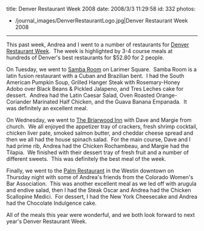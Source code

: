 title: Denver Restaurant Week 2008
date: 2008/3/3 11:29:58
id: 332
photos:
- /journal_images/DenverRestaurantLogo.jpg|Denver Restaurant Week 2008
---
This past week, Andrea and I went to a number of restaurants for [Denver Restaurant Week](http://www.denverrestaurantweek.com).  The week is highlighted by 3-4 course meals at hundreds of Denver's best restaurants for $52.80 for 2 people. 

On Tuesday, we went to [Samba Room](http://www.sambaroom.net/) on Larimer Square.  Samba Room is a latin fusion restaurant with a Cuban and Brazilian bent.  I had the South American Pumpkin Soup, Grilled Hanger Steak with Rosemary-Honey Adobo over Black Beans & Pickled Jalapeno, and Tres Leches cake for dessert.  Andrea had the Latin Caesar Salad, Oven Roasted Orange-Coriander Marinated Half Chicken, and the Guava Banana Empanada.  It was definitely an excellent meal.

On Wednesday, we went to [The Briarwood Inn](http://www.thebriarwoodinn.com/) with Dave and Margie from church.  We all enjoyed the appetizer tray of crackers, fresh shrimp cocktail, chicken liver pate, smoked salmon butter, and cheddar cheese spread and then we all had the house spinach salad.  For the main course, Dave and I had prime rib, Andrea had the Chicken Rochambeau, and Margie had the Tilapia.  We finished with their dessert tray of fresh fruit and a number of different sweets.  This was definitely the best meal of the week.

Finally, we went to the [Palm Restaurant](http://www.thepalm.com/) in the Westin downtown on Thursday night with some of Andrea's friends from the Colorado Women's Bar Association.  This was another excellent meal as we led off with arugula and endive salad, then I had the Steak Oscar and Andrea had the Chicken Scallopine Medici.  For dessert, I had the New York Cheesecake and Andrea had the Chocolate Indulgence cake.

All of the meals this year were wonderful, and we both look forward to next year's Denver Restaurant Week.